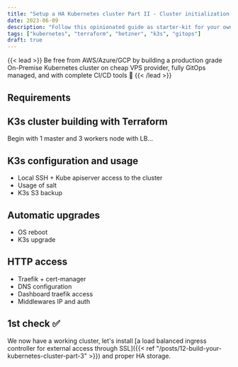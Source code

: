 ```yaml
---
title: "Setup a HA Kubernetes cluster Part II - Cluster initialization with Terraform"
date: 2023-06-09
description: "Follow this opinionated guide as starter-kit for your own Kubernetes platform..."
tags: ["kubernetes", "terraform", "hetzner", "k3s", "gitops"]
draft: true
---
```


{{< lead >}}
Be free from AWS/Azure/GCP by building a production grade On-Premise Kubernetes cluster on cheap VPS provider, fully GitOps managed, and with complete CI/CD tools 🎉
{{< /lead >}}

## Requirements

## K3s cluster building with Terraform

Begin with 1 master and 3 workers node with LB...

## K3s configuration and usage

* Local SSH + Kube apiserver access to the cluster
* Usage of salt
* K3s S3 backup

## Automatic upgrades

* OS reboot
* K3s upgrade

## HTTP access

* Traefik + cert-manager
* DNS configuration
* Dashboard traefik access
* Middlewares IP and auth

## 1st check ✅

We now have a working cluster, let's install [a load balanced ingress controller for external access through SSL]({{< ref "/posts/12-build-your-kubernetes-cluster-part-3" >}}) and proper HA storage.
